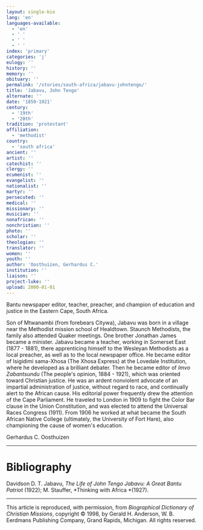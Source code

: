 ```yaml
---
layout: single-bio
lang: 'en'
languages-available:
  - 'en'
  - ' '
  - ' '
  - ' '
index: 'primary'
categories: 'j'
eulogy: ''
history: ''
memory: ''
obituary: ''
permalink: '/stories/south-africa/jabavu-johntengo/'
title: 'Jabavu, John Tengo'
alternate: ''
date: '1859-1921'
century:
  - '19th'
  - '20th'
tradition: 'protestant'
affiliation:
  - 'methodist'
country:
  - 'south africa'
ancient: ''
artist: ''
catechist: ''
clergy: ''
ecumenist: ''
evangelist: ''
nationalist: ''
martyr: ''
persecuted: ''
medical: ''
missionary: ''
musician: ''
nonafrican: ''
nonchristian: ''
photo: ''
scholar: ''
theologian: ''
translator: ''
women: ''
youth: ''
author: 'Oosthuizen, Gerhardus C.'
institution: ''
liaison: ''
project-luke: ''
upload: 2000-01-01
---
```



Bantu newspaper editor, teacher, preacher, and champion of education and justice in the Eastern Cape, South Africa.

Son of Mtwanambi (from forebears Citywa), Jabavu was born in a village near the Methodist mission school of Healdtown. Staunch Methodists, the family also attended Quaker meetings. One brother Jonathan James became a minister. Jabavu became a teacher, working in Somerset East (1877 - 1881), there apprenticing himself to the Wesleyan Methodists as a local preacher, as well as to the local newspaper office. He became editor of Isigidimi sama-Xhosa (The Xhosa Express) at the Lovedale Institution, where he developed as a brilliant debater. Then he became editor of *Imvo Zabantsundu* (The people's opinion, 1884 - 1921), which was oriented toward Christian justice. He was an ardent nonviolent advocate of an impartial administration of justice, without regard to race, and continually alert to the African cause. His editorial power frequently drew the attention of the Cape Parliament. He traveled to London in 1909 to fight the Color Bar clause in the Union Constitution, and was elected to attend the Universal Races Congress (1911). From 1906 he worked at what became the South African Native College (ultimately, the University of Fort Hare), also championing the cause of women's education.

Gerhardus C. Oosthuizen

---

# Bibliography

Davidson D. T. Jabavu, *The Life of John Tengo Jabavu: A Great Bantu Patriot* (1922); M. Stauffer, *Thinking with Africa *(1927).

---

This article is reproduced, with permission, from *Biographical Dictionary of Christian Missions*,   copyright &copy; 1998, by Gerald H. Anderson, W. B. Eerdmans Publishing Company, Grand Rapids, Michigan.  All rights reserved.